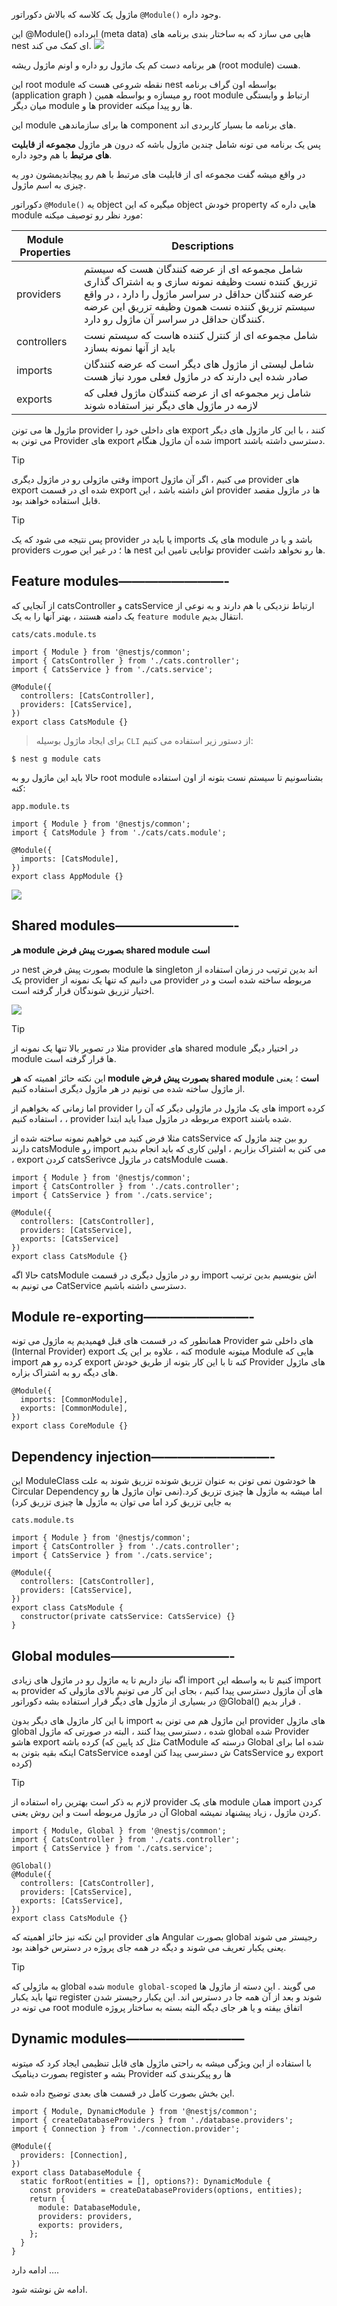 ماژول یک کلاسه که بالاش دکوراتور `@Module()` وجود داره.

این @Module() ابرداده (meta data) هایی می سازد که به ساختار بندی برنامه های nest ای کمک می کند.
![](./Images/Pasted%20image%2020240228195302.png)

هر برنامه دست کم یک ماژول رو داره و اونم ماژول ریشه (root module) هست.

این root module نقطه شروعی هست که nest بواسطه اون گراف برنامه (application graph ) رو میسازه و بواسطه همین root module ارتباط و وابستگی میان دیگر module ها و provider ها رو پیدا میکنه.

این module ها برای سازماندهی component های برنامه ما بسیار کاربردی اند.

پس یک برنامه می تونه شامل چندین ماژول باشه که درون هر ماژول **مجموعه از قابلیت های مرتبط** با هم وجود داره.

در واقع میشه گفت مجموعه ای از قابلیت های مرتبط با هم رو پیچاندیمشون دور یه چیزی به اسم ماژول.

دکوراتور `@Module()` یه object میگیره که این object خودش property هایی داره که module مورد نظر رو توصیف میکنه:

|Module Properties|Descriptions|
|---|---|
|providers|شامل مجموعه ای از عرضه کنندگان هست که سیستم تزریق کننده نست وظیفه نمونه سازی و به اشتراک گذاری عرضه کنندگان حداقل در سراسر ماژول را دارد ، در واقع سیستم تزریق کننده نست همون وظیفه تزریق این عرضه کنندگان حداقل در سراسر آن ماژول رو دارد.|
|controllers|شامل مجموعه ای از کنترل کننده هاست که سیستم نست باید از آنها نمونه بسازد|
|imports|شامل لیستی از ماژول های دیگر است که عرضه کنندگان صادر شده ایی دارند که در ماژول فعلی مورد نیاز هست|
|exports|شامل زیر مجموعه ای از عرضه کنندگان ماژول فعلی که لازمه در ماژول های دیگر نیز استفاده شوند|


ماژول ها می تونن provider های داخلی خود را export کنند ، با این کار ماژول های دیگر می تونن به Provider های export شده آن ماژول هنگام import دسترسی داشته باشند.

>[!tip]
>وقتی ماژولی رو در ماژول دیگری import می کنیم ، اگر آن ماژول provider های export شده ای در قسمت export اش داشته باشد ، این provider ها در ماژول مقصد قابل استفاده خواهند بود.

>[!tip]
>پس نتیجه می شود که یک provider یا باید در imports های یک module باشد و یا در providers ها ؛ در غیر این صورت nest توانایی تامین این provider ها رو نخواهد داشت.

## **Feature modules————————-**

از آنجایی که catsController و catsService ارتباط نزدیکی با هم دارند و به نوعی از یک دامنه هستند ، بهتر آنها را به یک `feature module` انتقال بدیم.

`cats/cats.module.ts`

```tsx
import { Module } from '@nestjs/common';
import { CatsController } from './cats.controller';
import { CatsService } from './cats.service';

@Module({
  controllers: [CatsController],
  providers: [CatsService],
})
export class CatsModule {}
```

> برای ایجاد ماژول بوسیله `CLI` از دستور زیر استفاده می کنیم:

```tsx
$ nest g module cats
```

حالا باید این ماژول رو به root module بشناسونیم تا سیستم نست بتونه از اون استفاده کنه:

`app.module.ts`

```tsx
import { Module } from '@nestjs/common';
import { CatsModule } from './cats/cats.module';

@Module({
  imports: [CatsModule],
})
export class AppModule {}
```

![](./Images/Pasted%20image%2020240228195149.png)

## **Shared modules—————————-**

**هر module بصورت پیش فرض shared module است**

در nest بصورت پیش فرض module ها singleton اند بدین ترتیب در زمان استفاده از یک provider می دانیم که تنها یک نمونه از provider مربوطه ساخته شده است و در اختیار تزریق شوندگان قرار گرفته است.

![](./Images/Pasted%20image%2020240228195302.png)

>[!tip]
> مثلا در تصویر بالا تنها یک نمونه از provider های shared module در اختیار دیگر module ها قرار گرفته است.

این نکته حائز اهمیته که **هر module بصورت پیش فرض shared module است** ؛ یعنی از ماژول ساخته شده می تونیم در هر ماژول دیگری استفاده کنیم.

اما زمانی که بخواهیم از provider های یک ماژول در ماژولی دیگر که آن را import کرده ، استفاده کنیم ، provider مربوطه در ماژول مبدا باید ابتدا export شده باشند.

مثلا فرض کنید می خواهیم نمونه ساخته شده از catsService رو بین چند ماژول که دارند catsModule رو import می کنن به اشتراک بزاریم ، اولین کاری که باید انجام بدیم ، export کردن catsSerivce در ماژول catsModule هست.

```tsx
import { Module } from '@nestjs/common';
import { CatsController } from './cats.controller';
import { CatsService } from './cats.service';

@Module({
  controllers: [CatsController],
  providers: [CatsService],
  exports: [CatsService]
})
export class CatsModule {}
```

حالا اگه catsModule رو در ماژول دیگری در قسمت import اش بنویسیم بدین ترتیب می تونیم به CatService دسترسی داشته باشیم.

## **Module re-exporting————————-**

همانطور که در قسمت های قبل فهمیدیم یه ماژول می تونه Provider های داخلی شو (Internal Provider) export کنه ، علاوه بر این یک module میتونه Module هایی که import کرده رو هم export کنه تا با این کار بتونه از طریق خودش Provider های ماژول های دیگه رو به اشتراک بزاره.

```tsx
@Module({
  imports: [CommonModule],
  exports: [CommonModule],
})
export class CoreModule {}

```

## **Dependency injection—————————-**

این ModuleClass ها خودشون نمی تونن به عنوان تزریق شونده تزریق شوند به علت Circular Dependency اما میشه به ماژول ها چیزی تزریق کرد.(نمی توان ماژول ها رو به جایی تزریق کرد اما می توان به ماژول ها چیزی تزریق کرد)

`cats.module.ts`

```tsx
import { Module } from '@nestjs/common';
import { CatsController } from './cats.controller';
import { CatsService } from './cats.service';

@Module({
  controllers: [CatsController],
  providers: [CatsService],
})
export class CatsModule {
  constructor(private catsService: CatsService) {}
}
```

## **Global modules—————————-**

اگه نیاز داریم تا یه ماژول رو در ماژول های زیادی import کنیم تا به واسطه این import به provider های آن ماژول دسترسی پیدا کنیم ، بجای این کار می تونیم بالای ماژولی که در بسیاری از ماژول های دیگر قرار استفاده بشه دکوراتور @Global() قرار بدیم .

با این کار ماژول های دیگر بدون import این ماژول هم می تونن به provider های ماژول global شده ، دسترسی پیدا کنند ، البته در صورتی که ماژول global شده Provider هاشو export کرده باشه (مثل کد پایین که CatModule درسته که Global شده اما برای اینکه بقیه بتونن به CatsService ش دسترسی پیدا کنن اومده CatsService رو export کرده)

>[!tip]
>لازم به ذکر است بهترین راه استفاده از provider های یک module همان import کردن آن در ماژول مربوطه است و این روش یعنی Global کردن ماژول ، زیاد پیشنهاد نمیشه.

```tsx
import { Module, Global } from '@nestjs/common';
import { CatsController } from './cats.controller';
import { CatsService } from './cats.service';

@Global()
@Module({
  controllers: [CatsController],
  providers: [CatsService],
  exports: [CatsService],
})
export class CatsModule {}
```

این نکته نیز حائز اهمیته که provider های Angular بصورت global رجیستر می شوند یعنی یکبار تعریف می شوند و دیگه در همه جای پروژه در دسترس خواهند بود.

>[!tip]
>به ماژولی که global شده `module global-scoped` می گویند . این دسته از ماژول ها تنها باید یکبار register شوند و بعد از آن همه جا در دسترس اند. این یکبار رجیستر شدن می تونه در root module اتفاق بیفته و یا هر جای دیگه البته بسته به ساختار پروژه

## **Dynamic modules—————————**

با استفاده از این ویژگی میشه به راحتی ماژول های قابل تنظیمی ایجاد کرد که میتونه بصورت دینامیک register بشه و Provider ها رو پیکربندی کنه

این بخش بصورت کامل در قسمت های بعدی توضیح داده شده.

```tsx
import { Module, DynamicModule } from '@nestjs/common';
import { createDatabaseProviders } from './database.providers';
import { Connection } from './connection.provider';

@Module({
  providers: [Connection],
})
export class DatabaseModule {
  static forRoot(entities = [], options?): DynamicModule {
    const providers = createDatabaseProviders(options, entities);
    return {
      module: DatabaseModule,
      providers: providers,
      exports: providers,
    };
  }
}
```

ادامه دارد ….

ادامه ش نوشته شود.